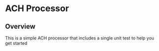 # ACH Processor

## Overview

This is a simple ACH processor that includes a single unit test to help you get started
